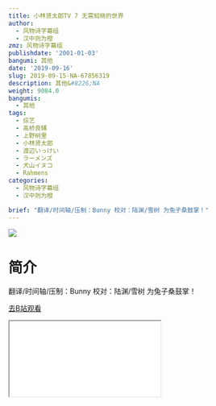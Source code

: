 ```yaml
---
title: 小林贤太郎TV 7 无需知晓的世界
author:
  - 风物诗字幕组
  - 汉中则为橙
zmz: 风物诗字幕组
publishdate: '2001-01-03'
bangumi: 其他
date: '2019-09-16'
slug: 2019-09-15-NA-67856319
description: 其他&#8226;NA
weight: 9084.0
bangumis:
  - 其他
tags:
  - 综艺
  - 高桥良辅
  - 上野树里
  - 小林贤太郎
  - 渡辺いっけい
  - ラーメンズ
  - 犬山イヌコ
  - Rahmens
categories:
  - 风物诗字幕组
  - 汉中则为橙

brief: "翻译/时间轴/压制：Bunny 校对：陆渊/雪树 为兔子桑鼓掌！"
---
```

![](https://raw.githubusercontent.com/tcgriffith/owaraisite/master/static/tmpimg/97c0ae9492bd848ca19c0b7ce6143bf127ce6252.jpg.480.jpg)
# 简介  
翻译/时间轴/压制：Bunny 校对：陆渊/雪树
为兔子桑鼓掌！  

[去B站观看](https://www.bilibili.com/video/av67856319/)
<div class ="resp-container"><iframe class="testiframe" src="//player.bilibili.com/player.html?aid=67856319"", scrolling="no", allowfullscreen="true" > </iframe></div> 
